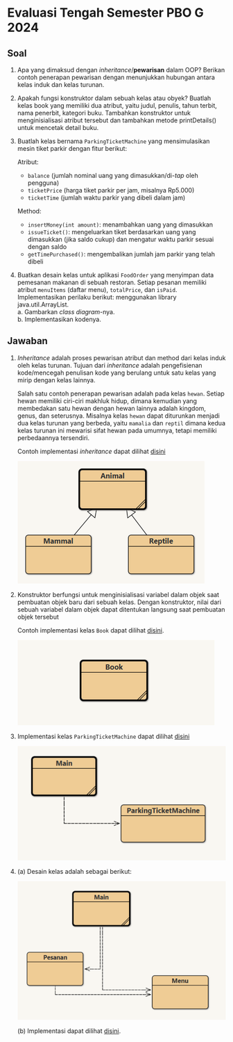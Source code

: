 # Evaluasi Tengah Semester PBO G 2024
## Soal

1. Apa yang dimaksud dengan _inheritance_/**pewarisan** dalam OOP? Berikan contoh penerapan pewarisan dengan menunjukkan hubungan antara kelas induk dan kelas turunan.
2. Apakah fungsi konstruktor dalam sebuah kelas atau obyek? Buatlah kelas book yang memiliki dua atribut, yaitu judul, penulis, tahun terbit, nama penerbit, kategori buku. Tambahkan konstruktor untuk menginisialisasi atribut tersebut dan tambahkan metode printDetails() untuk mencetak detail buku.
3. Buatlah kelas bernama `ParkingTicketMachine` yang mensimulasikan mesin tiket parkir dengan fitur berikut:
   
   Atribut:
   - `balance` (jumlah nominal uang yang dimasukkan/di-_tap_ oleh pengguna)
   - `ticketPrice` (harga tiket parkir per jam, misalnya Rp5.000)
   - `ticketTime` (jumlah waktu parkir yang dibeli dalam jam)
   
   Method:
   - `insertMoney(int amount)`: menambahkan uang yang dimasukkan
   - `issueTicket()`: mengeluarkan tiket berdasarkan uang yang dimasukkan (jika saldo cukup) dan mengatur waktu parkir sesuai dengan saldo
   - `getTimePurchased()`: mengembalikan jumlah jam parkir yang telah dibeli
4. Buatkan desain kelas untuk aplikasi `FoodOrder` yang menyimpan data pemesanan makanan di sebuah restoran. Setiap pesanan memiliki atribut `menuItems` (daftar menu), `totalPrice`, dan `isPaid`. Implementasikan perilaku berikut: menggunakan library java.util.ArrayList.<br>
   a. Gambarkan _class diagram_-nya.<br>
   b. Implementasikan kodenya.

## Jawaban
1. _Inheritance_ adalah proses pewarisan atribut dan method dari kelas induk oleh kelas turunan. Tujuan dari _inheritance_ adalah pengefisienan kode/mencegah penulisan kode yang berulang untuk satu kelas yang mirip dengan kelas lainnya.
   
   Salah satu contoh penerapan pewarisan adalah pada kelas `hewan`. Setiap hewan memiliki ciri-ciri makhluk hidup, dimana kemudian yang membedakan satu hewan dengan hewan lainnya adalah kingdom, genus, dan seterusnya. Misalnya kelas `hewan` dapat diturunkan menjadi dua kelas turunan yang berbeda, yaitu `mamalia` dan `reptil` dimana kedua kelas turunan ini mewarisi sifat hewan pada umumnya, tetapi memiliki perbedaannya tersendiri.

   Contoh implementasi _inheritance_ dapat dilihat [disini](No-1)
   
   <img src="No-1/no-1.png">

2. Konstruktor berfungsi untuk menginisialisasi variabel dalam objek saat pembuatan objek baru dari sebuah kelas. Dengan konstruktor, nilai dari sebuah variabel dalam objek dapat ditentukan langsung saat pembuatan objek tersebut
   
   Contoh implementasi kelas `Book` dapat dilihat [disini](No-2).

   <img src="No-2/no-2.png">

3. Implementasi kelas `ParkingTicketMachine` dapat dilihat [disini](No-3)

   <img src="No-3/no-3.png">
   
4. (a) Desain kelas adalah sebagai berikut:
   
   <img src="No-4/no-4.png">
   
   (b) Implementasi dapat dilihat [disini](No-4).
